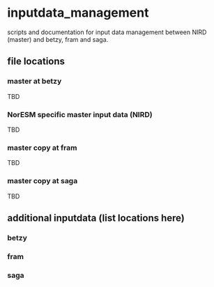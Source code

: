# inputdata_management
scripts and documentation for input data management between NIRD (master) and betzy, fram and saga.

## file locations

### master at betzy
TBD

### NorESM specific master input data (NIRD)
TBD

### master copy at fram
TBD

### master copy at saga
TBD

## additional inputdata (list locations here)

### betzy

### fram

### saga


